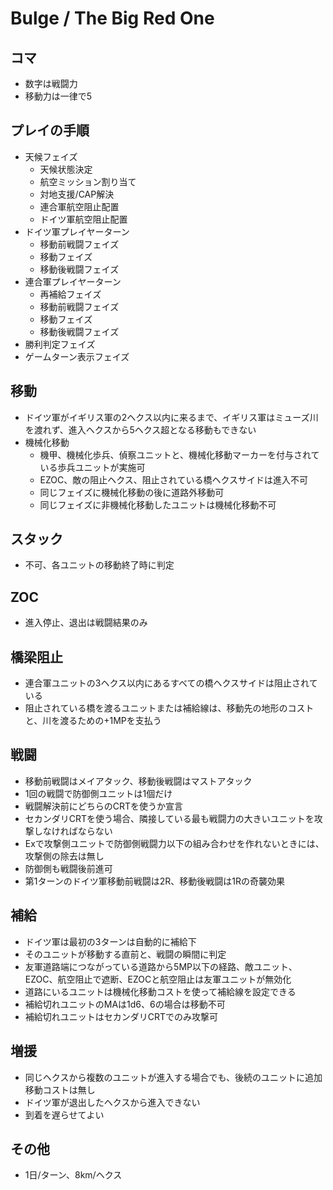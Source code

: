 # Bulge / The Big Red One
## コマ
- 数字は戦闘力
- 移動力は一律で5

## プレイの手順
- 天候フェイズ
  - 天候状態決定
  - 航空ミッション割り当て
  - 対地支援/CAP解決
  - 連合軍航空阻止配置
  - ドイツ軍航空阻止配置
- ドイツ軍プレイヤーターン
  - 移動前戦闘フェイズ
  - 移動フェイズ
  - 移動後戦闘フェイズ
- 連合軍プレイヤーターン
  - 再補給フェイズ
  - 移動前戦闘フェイズ
  - 移動フェイズ
  - 移動後戦闘フェイズ
- 勝利判定フェイズ
- ゲームターン表示フェイズ

## 移動
- ドイツ軍がイギリス軍の2ヘクス以内に来るまで、イギリス軍はミューズ川を渡れず、進入ヘクスから5ヘクス超となる移動もできない
- 機械化移動
  - 機甲、機械化歩兵、偵察ユニットと、機械化移動マーカーを付与されている歩兵ユニットが実施可
  - EZOC、敵の阻止ヘクス、阻止されている橋ヘクスサイドは進入不可
  - 同じフェイズに機械化移動の後に道路外移動可
  - 同じフェイズに非機械化移動したユニットは機械化移動不可

## スタック
- 不可、各ユニットの移動終了時に判定

## ZOC
- 進入停止、退出は戦闘結果のみ

## 橋梁阻止
- 連合軍ユニットの3ヘクス以内にあるすべての橋ヘクスサイドは阻止されている
- 阻止されている橋を渡るユニットまたは補給線は、移動先の地形のコストと、川を渡るための+1MPを支払う

## 戦闘
- 移動前戦闘はメイアタック、移動後戦闘はマストアタック
- 1回の戦闘で防御側ユニットは1個だけ
- 戦闘解決前にどちらのCRTを使うか宣言
- セカンダリCRTを使う場合、隣接している最も戦闘力の大きいユニットを攻撃しなければならない
- Exで攻撃側ユニットで防御側戦闘力以下の組み合わせを作れないときには、攻撃側の除去は無し
- 防御側も戦闘後前進可
- 第1ターンのドイツ軍移動前戦闘は2R、移動後戦闘は1Rの奇襲効果

## 補給
- ドイツ軍は最初の3ターンは自動的に補給下
- そのユニットが移動する直前と、戦闘の瞬間に判定
- 友軍道路端につながっている道路から5MP以下の経路、敵ユニット、EZOC、航空阻止で遮断、EZOCと航空阻止は友軍ユニットが無効化
- 道路にいるユニットは機械化移動コストを使って補給線を設定できる
- 補給切れユニットのMAは1d6、6の場合は移動不可
- 補給切れユニットはセカンダリCRTでのみ攻撃可

## 増援
- 同じヘクスから複数のユニットが進入する場合でも、後続のユニットに追加移動コストは無し
- ドイツ軍が退出したヘクスから進入できない
- 到着を遅らせてよい

## その他
- 1日/ターン、8km/ヘクス
